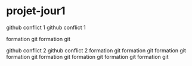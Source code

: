 # projet-jour1

github conflict 1
github conflict 1

formation git
formation git




github conflict 2
github conflict 2
formation git
formation git
formation git
formation git
formation git
formation git
formation git
formation git
